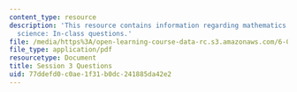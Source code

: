 ```yaml
---
content_type: resource
description: 'This resource contains information regarding mathematics for computer
  science: In-class questions.'
file: /media/https%3A/open-learning-course-data-rc.s3.amazonaws.com/6-042j-mathematics-for-computer-science-spring-2015/77ddefd0c0ae1f31b0dc241885da42e2_MIT6_042JS15_cp3.pdf
file_type: application/pdf
resourcetype: Document
title: Session 3 Questions
uid: 77ddefd0-c0ae-1f31-b0dc-241885da42e2
---
```

